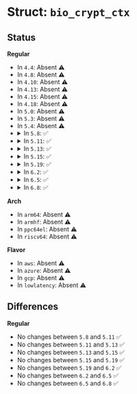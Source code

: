 # Struct: <code>bio_crypt_ctx</code>

## Status
<b>Regular</b>
<ul>
<li>
In <code>4.4</code>: Absent ⚠️
</li>
<li>
In <code>4.8</code>: Absent ⚠️
</li>
<li>
In <code>4.10</code>: Absent ⚠️
</li>
<li>
In <code>4.13</code>: Absent ⚠️
</li>
<li>
In <code>4.15</code>: Absent ⚠️
</li>
<li>
In <code>4.18</code>: Absent ⚠️
</li>
<li>
In <code>5.0</code>: Absent ⚠️
</li>
<li>
In <code>5.3</code>: Absent ⚠️
</li>
<li>
In <code>5.4</code>: Absent ⚠️
</li>
<li>
<details>
<summary>In <code>5.8</code>: ✅</summary>

```c
struct bio_crypt_ctx {
    const struct blk_crypto_key *bc_key;
    u64 bc_dun[4];
};
```
</details>
</li>
<li>
<details>
<summary>In <code>5.11</code>: ✅</summary>

```c
struct bio_crypt_ctx {
    const struct blk_crypto_key *bc_key;
    u64 bc_dun[4];
};
```
</details>
</li>
<li>
<details>
<summary>In <code>5.13</code>: ✅</summary>

```c
struct bio_crypt_ctx {
    const struct blk_crypto_key *bc_key;
    u64 bc_dun[4];
};
```
</details>
</li>
<li>
<details>
<summary>In <code>5.15</code>: ✅</summary>

```c
struct bio_crypt_ctx {
    const struct blk_crypto_key *bc_key;
    u64 bc_dun[4];
};
```
</details>
</li>
<li>
<details>
<summary>In <code>5.19</code>: ✅</summary>

```c
struct bio_crypt_ctx {
    const struct blk_crypto_key *bc_key;
    u64 bc_dun[4];
};
```
</details>
</li>
<li>
<details>
<summary>In <code>6.2</code>: ✅</summary>

```c
struct bio_crypt_ctx {
    const struct blk_crypto_key *bc_key;
    u64 bc_dun[4];
};
```
</details>
</li>
<li>
<details>
<summary>In <code>6.5</code>: ✅</summary>

```c
struct bio_crypt_ctx {
    const struct blk_crypto_key *bc_key;
    u64 bc_dun[4];
};
```
</details>
</li>
<li>
<details>
<summary>In <code>6.8</code>: ✅</summary>

```c
struct bio_crypt_ctx {
    const struct blk_crypto_key *bc_key;
    u64 bc_dun[4];
};
```
</details>
</li>
</ul>
<b>Arch</b>
<ul>
<li>
In <code>arm64</code>: Absent ⚠️
</li>
<li>
In <code>armhf</code>: Absent ⚠️
</li>
<li>
In <code>ppc64el</code>: Absent ⚠️
</li>
<li>
In <code>riscv64</code>: Absent ⚠️
</li>
</ul>
<b>Flavor</b>
<ul>
<li>
In <code>aws</code>: Absent ⚠️
</li>
<li>
In <code>azure</code>: Absent ⚠️
</li>
<li>
In <code>gcp</code>: Absent ⚠️
</li>
<li>
In <code>lowlatency</code>: Absent ⚠️
</li>
</ul>

## Differences
<b>Regular</b>
<ul>
<li>
No changes between <code>5.8</code> and <code>5.11</code> ✅
</li>
<li>
No changes between <code>5.11</code> and <code>5.13</code> ✅
</li>
<li>
No changes between <code>5.13</code> and <code>5.15</code> ✅
</li>
<li>
No changes between <code>5.15</code> and <code>5.19</code> ✅
</li>
<li>
No changes between <code>5.19</code> and <code>6.2</code> ✅
</li>
<li>
No changes between <code>6.2</code> and <code>6.5</code> ✅
</li>
<li>
No changes between <code>6.5</code> and <code>6.8</code> ✅
</li>
</ul>

